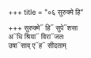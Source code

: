 +++
title = "०६ सुरुक्मे हि"

+++
सुरुक्मे᳓ हि᳓ सुपे᳓शसा  
अ᳓धि श्रिया᳓ विरा᳓जतः  
उषा᳓साव् ए᳓ह᳓ सीदताम्